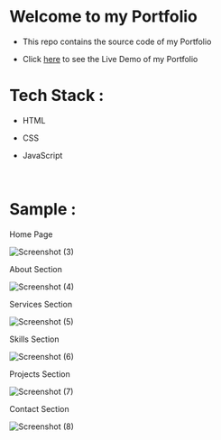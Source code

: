 # Welcome to my Portfolio

* This repo contains the source code of my Portfolio

* Click [here](https://dheeraj-singh.netlify.app/) to see the Live Demo of my Portfolio


# Tech Stack :

* HTML

* CSS

* JavaScript
<br/>

# Sample :

Home Page

![Screenshot (3)](https://user-images.githubusercontent.com/77190618/193133903-85f614c0-4dc0-40f2-a649-a3058aa5efd2.png)

About Section

![Screenshot (4)](https://user-images.githubusercontent.com/77190618/193133918-8c4373db-bad7-4c5e-a6aa-40e1bb77aa29.png)

Services Section

![Screenshot (5)](https://user-images.githubusercontent.com/77190618/193133955-cfff8e88-4308-43d1-9305-8fc20e556e32.png)

Skills Section

![Screenshot (6)](https://user-images.githubusercontent.com/77190618/193133984-9a17e6ae-8462-4219-a9f2-c205e955de39.png)

Projects Section

![Screenshot (7)](https://user-images.githubusercontent.com/77190618/193134006-4e2bf3c5-5619-43bd-8a13-74d038239c56.png)

Contact Section

![Screenshot (8)](https://user-images.githubusercontent.com/77190618/193134020-4d30972f-7a4b-4636-a9e1-c55d05860d51.png)
